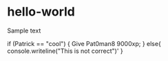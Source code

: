 hello-world
===========

Sample text

if (Patrick == "cool")
{
Give Pat0man8 9000xp;
}
else{
console.writeline("This is not correct")'
}
